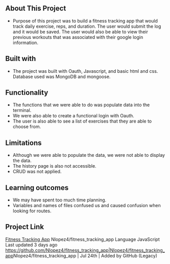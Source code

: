 ## About This Project
- Purpose of this project was to build a fitness tracking app that would track daily exercise, reps, and duration. The user would submit the log and it would be saved. The user would also be able to view their previous workouts that was associated with their google login information.
## Built with
- The project was built with Oauth, Javascript, and basic html and css. Database used was MongoDB and mongoose.
## Functionality
- The functions that we were able to do was populate data into the terminal.
- We were also able to create a functional login with Oauth.
- The user is also able to see a list of exercises that they are able to choose from.
## Limitations
- Although we were able to populate the data, we were not able to display the data.
- The history page is also not accessible.
- CRUD was not applied.
## Learning outcomes
- We may have spent too much time planning.
- Variables and names of files confused us and caused confusion when looking for routes.
## Project Link
[Fitness Tracking App](https://github.com/Nlopez4/fitness_tracking_app)
Nlopez4/fitness_tracking_app
Language
JavaScript
Last updated
3 days ago
<https://github.com/Nlopez4/fitness_tracking_app|Nlopez4/fitness_tracking_app>Nlopez4/fitness_tracking_app | Jul 24th | Added by GitHub (Legacy)
